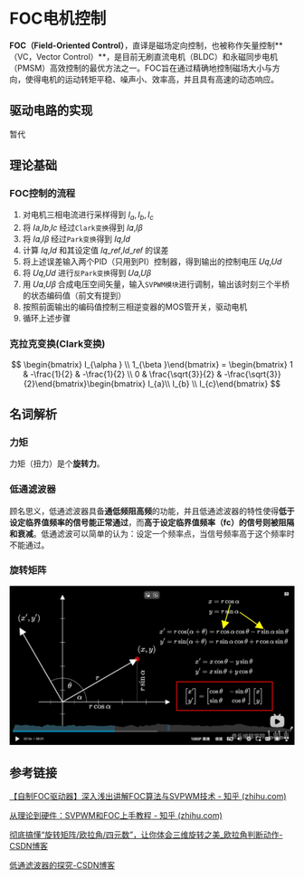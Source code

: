 # FOC电机控制

**FOC（Field-Oriented Control）**，直译是磁场定向控制，也被称作矢量控制**（VC，Vector Control）**，是目前无刷直流电机（BLDC）和永磁同步电机（PMSM）高效控制的最优方法之一。FOC旨在通过精确地控制磁场大小与方向，使得电机的运动转矩平稳、噪声小、效率高，并且具有高速的动态响应。

## 驱动电路的实现

暂代

## 理论基础

### FOC控制的流程

1. 对电机三相电流进行采样得到 $I_{a},I_{b},I_{c}$
2. 将 𝐼𝑎,𝐼𝑏,𝐼𝑐 经过`Clark变换`得到 𝐼𝛼,𝐼𝛽
3. 将 𝐼𝛼,𝐼𝛽 经过`Park变换`得到 𝐼𝑞,𝐼𝑑
4. 计算 𝐼𝑞,𝐼𝑑 和其设定值 𝐼𝑞_𝑟𝑒𝑓,𝐼𝑑_𝑟𝑒𝑓 的误差
5. 将上述误差输入两个PID（只用到PI）控制器，得到输出的控制电压 𝑈𝑞,𝑈𝑑
6. 将 𝑈𝑞,𝑈𝑑 进行`反Park变换`得到 𝑈𝛼,𝑈𝛽
7. 用 𝑈𝛼,𝑈𝛽 合成电压空间矢量，输入`SVPWM模块`进行调制，输出该时刻三个半桥的状态编码值（前文有提到）
8. 按照前面输出的编码值控制三相逆变器的MOS管开关，驱动电机
9. 循环上述步骤

### 克拉克变换(Clark变换)

$$
\begin{bmatrix}    I_{\alpha }  \\    1_{\beta }\end{bmatrix} = \begin{bmatrix} 1 & -\frac{1}{2} & -\frac{1}{2} \\ 0 & \frac{\sqrt{3}}{2}  & -\frac{\sqrt{3}}{2}\end{bmatrix}\begin{bmatrix} I_{a}\\ I_{b} \\ I_{c}\end{bmatrix}
$$

## 名词解析

### 力矩

力矩（扭力）是个**旋转力**。

### 低通滤波器

顾名思义，低通滤波器具备**通低频阻高频**的功能，并且低通滤波器的特性使得**低于设定临界值频率的信号能正常通过**，而**高于设定临界值频率（fc）的信号则被阻隔和衰减**。低通滤波可以简单的认为：设定一个频率点，当信号频率高于这个频率时不能通过。

### 旋转矩阵

![image-20240526234222196](figures/image-20240526234222196.png)

## 参考链接

[【自制FOC驱动器】深入浅出讲解FOC算法与SVPWM技术 - 知乎 (zhihu.com)](https://zhuanlan.zhihu.com/p/147659820)

[从理论到硬件：SVPWM和FOC上手教程 - 知乎 (zhihu.com)](https://zhuanlan.zhihu.com/p/653313547)

[彻底搞懂“旋转矩阵/欧拉角/四元数”，让你体会三维旋转之美_欧拉角判断动作-CSDN博客](https://blog.csdn.net/weixin_45590473/article/details/122884112)

[低通滤波器的探究-CSDN博客](https://blog.csdn.net/sy243772901/article/details/119608204)

